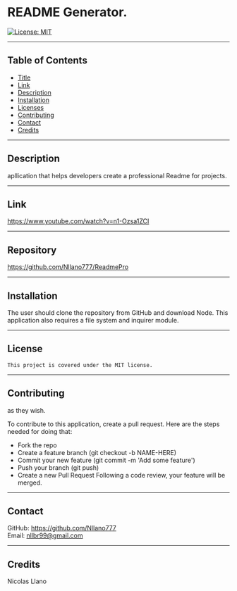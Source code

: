 

# README Generator.

[![License: MIT](https://img.shields.io/badge/License-MIT-yellow.svg)](https://opensource.org/licenses/MIT)

---

## Table of Contents

* [Title](#Title)
* [Link](#Link)
* [Description](#Description)
* [Installation](#Installation)
* [Licenses](#Licenses)
* [Contributing](#Contributing)
* [Contact](#Contact)
* [Credits](#Credits)
    
---

## Description

apllication that helps developers create a professional Readme for projects.

---

## Link 

https://www.youtube.com/watch?v=n1-Ozsa1ZCI

---

## Repository

https://github.com/Nllano777/ReadmePro

---

## Installation

The user should clone the repository from GitHub and download Node. This application also requires a file system and inquirer module.

---

## License  
    This project is covered under the MIT license.

---

## Contributing

as they wish.

To contribute to this application, create a pull request.
Here are the steps needed for doing that:
- Fork the repo
- Create a feature branch (git checkout -b NAME-HERE)
- Commit your new feature (git commit -m 'Add some feature')
- Push your branch (git push)
- Create a new Pull Request
Following a code review, your feature will be merged.

---

## Contact

GitHub: https://github.com/Nllano777  
Email: nllbr99@gmail.com

---

## Credits

Nicolas Llano

  
